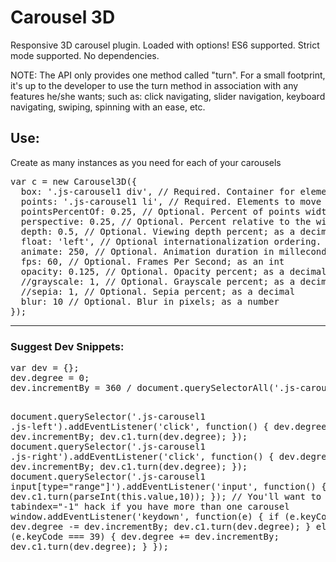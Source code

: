 # Carousel 3D
Responsive 3D carousel plugin.  Loaded with options! ES6 supported.  Strict mode supported. No dependencies.

<p>NOTE: The API only provides one method called "turn". For a small footprint, it's up to the developer to use the turn method in association with any features he/she wants; such as: click navigating, slider navigation, keyboard navigating, swiping, spinning with an ease, etc.</p>

<h2>Use:</h2>
<p>Create as many instances as you need for each of your carousels</p>
<pre>
var c = new Carousel3D({
  box: '.js-carousel1 div', // Required. Container for elements; as selector string
  points: '.js-carousel1 li', // Required. Elements to move around; as selector string
  pointsPercentOf: 0.25, // Optional. Percent of points width, relative to the box's width
  perspective: 0.25, // Optional. Percent relative to the width; as a decimal
  depth: 0.5, // Optional. Viewing depth percent; as a decimal
  float: 'left', // Optional internationalization ordering. "Float" items to the 'left' or 'right'
  animate: 250, // Optional. Animation duration in milleconds; as an int
  fps: 60, // Optional. Frames Per Second; as an int
  opacity: 0.125, // Optional. Opacity percent; as a decimal
  //grayscale: 1, // Optional. Grayscale percent; as a decimal
  //sepia: 1, // Optional. Sepia percent; as a decimal
  blur: 10 // Optional. Blur in pixels; as a number
});
</pre>

<hr/>

<h3>Suggest Dev Snippets:</h3>
<p></p>
<pre>
var dev = {};
dev.degree = 0;
dev.incrementBy = 360 / document.querySelectorAll('.js-carousel1 li').length;

document.querySelector('.js-carousel1 .js-left').addEventListener('click', function() {
  dev.degree -= dev.incrementBy;
  dev.c1.turn(dev.degree);
});
document.querySelector('.js-carousel1 .js-right').addEventListener('click', function() {
  dev.degree += dev.incrementBy;
  dev.c1.turn(dev.degree);
});
document.querySelector('.js-carousel1 input[type="range"]').addEventListener('input', function() {
  dev.c1.turn(parseInt(this.value,10));
});
// You'll want to use the tabindex="-1" hack if you have more than one carousel
window.addEventListener('keydown', function(e) {
  if (e.keyCode === 37) {
    dev.degree -= dev.incrementBy;
    dev.c1.turn(dev.degree);
  } else if (e.keyCode === 39) {
    dev.degree += dev.incrementBy;
    dev.c1.turn(dev.degree);
  }
});
</pre>
